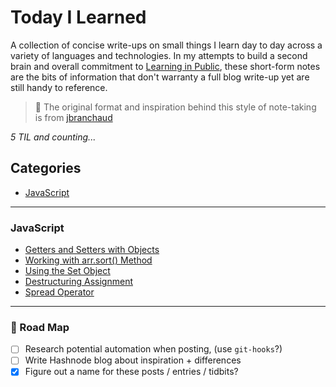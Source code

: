 # Today I Learned

A collection of concise write-ups on small things I learn day to day across a
variety of languages and technologies. In my attempts to build a second brain and overall commitment to [Learning in Public](https://www.swyx.io/learn-in-public/), these short-form notes are the bits of information that don't warranty a full blog write-up yet are still handy to reference.

> 🌟 The original format and inspiration behind this style of note-taking is from [jbranchaud](https://github.com/jbranchaud/til)

_5 TIL and counting..._


## Categories

* [JavaScript](#javascript)

---

### JavaScript
- [Getters and Setters with Objects](javascript/getters-and-setters-with-objects.md)
- [Working with arr.sort() Method](javascript/working-with-sort.md)
- [Using the Set Object](javascript/using-the-set-object.md)
- [Destructuring Assignment](javascript/destructuring-assignment.md)
- [Spread Operator](javascript/spread-operator.md)

---

### 🚧 Road Map
- [ ] Research potential automation when posting, (use `git-hooks`?)
- [ ] Write Hashnode blog about inspiration + differences
- [x] Figure out a name for these posts / entries / tidbits?
